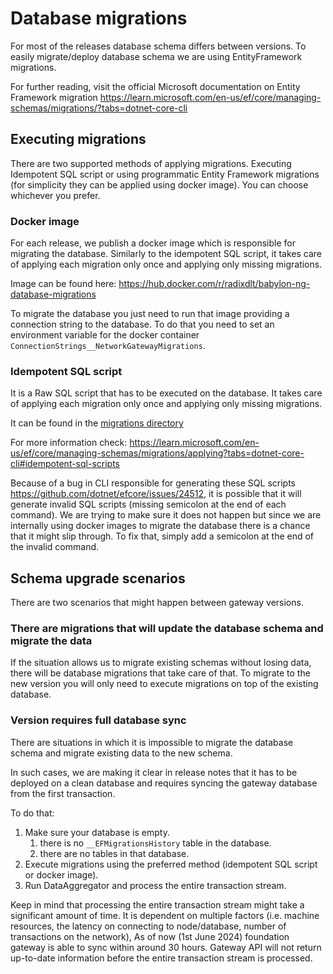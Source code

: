 # Database migrations
For most of the releases database schema differs between versions. To easily migrate/deploy database schema we are using EntityFramework migrations.

For further reading, visit the official Microsoft documentation on Entity Framework migration https://learn.microsoft.com/en-us/ef/core/managing-schemas/migrations/?tabs=dotnet-core-cli

## Executing migrations
There are two supported methods of applying migrations. Executing Idempotent SQL script or using programmatic Entity Framework migrations (for simplicity they can be applied using docker image). You can choose whichever you prefer.

### Docker image
For each release, we publish a docker image which is responsible for migrating the database. Similarly to the idempotent SQL script, it takes care of applying each migration only once and applying only missing migrations.

Image can be found here:
https://hub.docker.com/r/radixdlt/babylon-ng-database-migrations

To migrate the database you just need to run that image providing a connection string to the database. To do that you need to set an environment variable for the docker container `ConnectionStrings__NetworkGatewayMigrations`.

### Idempotent SQL script
It is a Raw SQL script that has to be executed on the database. It takes care of applying each migration only once and applying only missing migrations.

It can be found in the [migrations directory](../src/RadixDlt.NetworkGateway.PostgresIntegration/Migrations/IdempotentApplyMigrations.sql)

For more information check:
https://learn.microsoft.com/en-us/ef/core/managing-schemas/migrations/applying?tabs=dotnet-core-cli#idempotent-sql-scripts

Because of a bug in CLI responsible for generating these SQL scripts https://github.com/dotnet/efcore/issues/24512, it is possible that it will generate invalid SQL scripts (missing semicolon at the end of each command). We are trying to make sure it does not happen but since we are internally using docker images to migrate the database there is a chance that it might slip through. To fix that, simply add a semicolon at the end of the invalid command.

## Schema upgrade scenarios
There are two scenarios that might happen between gateway versions.

### There are migrations that will update the database schema and migrate the data
If the situation allows us to migrate existing schemas without losing data, there will be database migrations that take care of that. To migrate to the new version you will only need to execute migrations on top of the existing database.

### Version requires full database sync
There are situations in which it is impossible to migrate the database schema and migrate existing data to the new schema.

In such cases, we are making it clear in release notes that it has to be deployed on a clean database and requires syncing the gateway database from the first transaction.

To do that:

1. Make sure your database is empty.
    1. there is no `__EFMigrationsHistory` table in the database.
    2. there are no tables in that database.
2. Execute migrations using the preferred method (idempotent SQL script or docker image).
3. Run DataAggregator and process the entire transaction stream.

Keep in mind that processing the entire transaction stream might take a significant amount of time. It is dependent on multiple factors (i.e. machine resources, the latency on connecting to node/database, number of transactions on the network), As of now (1st June 2024) foundation gateway is able to sync within around 30 hours. Gateway API will not return up-to-date information before the entire transaction stream is processed.


  

